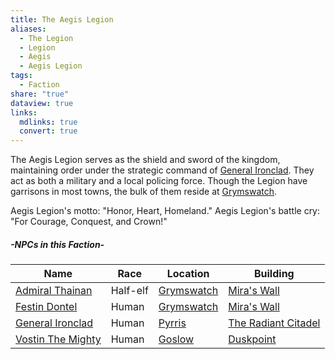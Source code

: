 ```yaml
---
title: The Aegis Legion
aliases:
  - The Legion
  - Legion
  - Aegis
  - Aegis Legion
tags:
  - Faction
share: "true"
dataview: true
links:
  mdlinks: true
  convert: true
---
```


The Aegis Legion serves as the shield and sword of the kingdom, maintaining order under the strategic command of [General Ironclad](../../Locations_&%20NPCs/Cities%20&%20Towns/Pyrris/NPCs/General_Ironclad.md). They act as both a military and a local policing force. Though the Legion have garrisons in most towns, the bulk of them reside at [Grymswatch](../../Locations_&%20NPCs/Cities%20&%20Towns/Grymswatch/Grymswatch.md).

Aegis Legion's motto: "Honor, Heart, Homeland."
Aegis Legion's battle cry: "For Courage, Conquest, and Crown!"

##### -NPCs in this Faction-
| Name                                                                                    | Race     | Location                                                                 | Building                                                                                         |
| --------------------------------------------------------------------------------------- | -------- | ------------------------------------------------------------------------ | ------------------------------------------------------------------------------------------------ |
| [Admiral Thainan](../../Locations_&%20NPCs/Cities%20&%20Towns/Grymswatch/NPCs/Admiral_Thainan.md) | Half-elf | [Grymswatch](../../Locations_&%20NPCs/Cities%20&%20Towns/Grymswatch/Grymswatch.md) | [Mira's Wall](../../Locations_&%20NPCs/Cities%20&%20Towns/Grymswatch/Locations/Mira's_Wall.md)             |
| [Festin Dontel](../../Locations_&%20NPCs/Cities%20&%20Towns/Grymswatch/NPCs/Festin_Dontel.md)     | Human    | [Grymswatch](../../Locations_&%20NPCs/Cities%20&%20Towns/Grymswatch/Grymswatch.md) | [Mira's Wall](../../Locations_&%20NPCs/Cities%20&%20Towns/Grymswatch/Locations/Mira's_Wall.md)             |
| [General Ironclad](../../Locations_&%20NPCs/Cities%20&%20Towns/Pyrris/NPCs/General_Ironclad.md)   | Human    | [Pyrris](../../Locations_&%20NPCs/Cities%20&%20Towns/Pyrris/Pyrris.md)             | [The Radiant Citadel](../../Locations_&%20NPCs/Cities%20&%20Towns/Pyrris/Locations/The_Radiant_Citadel.md) |
| [Vostin The Mighty](../../Locations_&%20NPCs/Cities%20&%20Towns/Goslow/NPCs/Vostin_The_Mighty.md) | Human    | [Goslow](../../Locations_&%20NPCs/Cities%20&%20Towns/Goslow/Goslow.md)             | [Duskpoint](../../Locations_&%20NPCs/Cities%20&%20Towns/Goslow/Locations/Duskpoint.md)                     |
